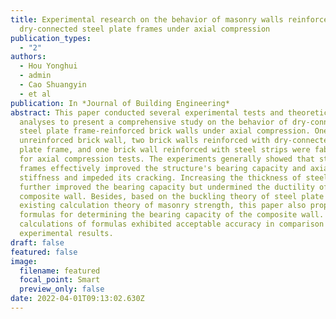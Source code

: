 ```yaml
---
title: Experimental research on the behavior of masonry walls reinforced with
  dry-connected steel plate frames under axial compression
publication_types:
  - "2"
authors:
  - Hou Yonghui
  - admin
  - Cao Shuangyin
  - et al
publication: In *Journal of Building Engineering*
abstract: This paper conducted several experimental tests and theoretical
  analyses to present a comprehensive study on the behavior of dry-connected
  steel plate frame-reinforced brick walls under axial compression. One
  unreinforced brick wall, two brick walls reinforced with dry-connected steel
  plate frame, and one brick wall reinforced with steel strips were fabricated
  for axial compression tests. The experiments generally showed that steel plate
  frames effectively improved the structure's bearing capacity and axial
  stiffness and impeded its cracking. Increasing the thickness of steel plates
  further improved the bearing capacity but undermined the ductility of the
  composite wall. Besides, based on the buckling theory of steel plate and the
  existing calculation theory of masonry strength, this paper also proposed
  formulas for determining the bearing capacity of the composite wall. The
  calculations of formulas exhibited acceptable accuracy in comparison with the
  experimental results.
draft: false
featured: false
image:
  filename: featured
  focal_point: Smart
  preview_only: false
date: 2022-04-01T09:13:02.630Z
---
```

